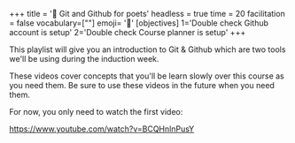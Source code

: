 +++
title = '📖 Git and Github for poets'
headless = true
time = 20
facilitation = false
vocabulary=[""]
emoji= '🧩'
[objectives]
1='Double check Github account is setup'
2='Double check Course planner is setup'
+++

This playlist will give you an introduction to Git & Github which are two tools we'll be using during the induction week.

These videos cover concepts that you'll be learn slowly over this course as you need them. Be sure to use these videos in the future when you need them.

For now, you only need to watch the first video:

https://www.youtube.com/watch?v=BCQHnlnPusY
